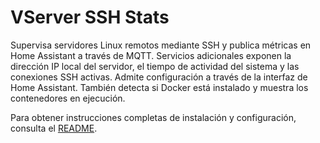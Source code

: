 # VServer SSH Stats

Supervisa servidores Linux remotos mediante SSH y publica métricas en Home Assistant a través de MQTT.
Servicios adicionales exponen la dirección IP local del servidor, el tiempo de actividad del sistema y las conexiones SSH activas.
Admite configuración a través de la interfaz de Home Assistant.
También detecta si Docker está instalado y muestra los contenedores en ejecución.

Para obtener instrucciones completas de instalación y configuración, consulta el [README](../README.md).
